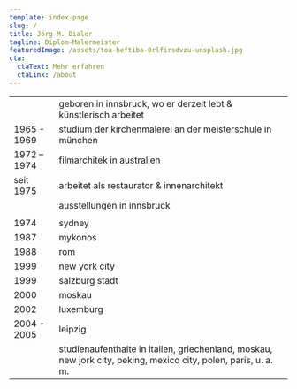```yaml
---
template: index-page
slug: /
title: Jörg M. Dialer
tagline: Diplom-Malermeister
featuredImage: /assets/toa-heftiba-0rlfirsdvzu-unsplash.jpg
cta:
  ctaText: Mehr erfahren
  ctaLink: /about
---
```



|             |                                                                                                                 |
| ----------- | --------------------------------------------------------------------------------------------------------------- |
|             | geboren in innsbruck, wo er derzeit lebt & künstlerisch arbeitet                                                |
| 1965 - 1969 | studium der kirchenmalerei an der meisterschule in münchen                                                      |
| 1972 – 1974 | filmarchitek in australien                                                                                      |
| seit 1975   | arbeitet als restaurator & innenarchitekt                                                                       |
|             | ausstellungen in innsbruck                                                                                      |
|             |                                                                                                                 |
| 1974        | sydney                                                                                                          |
| 1987        | mykonos                                                                                                         |
| 1988        | rom                                                                                                             |
| 1999        | new york city                                                                                                   |
| 1999        | salzburg stadt                                                                                                  |
| 2000        | moskau                                                                                                          |
| 2002        | luxemburg                                                                                                       |
| 2004 - 2005 | leipzig                                                                                                         |
|             | studienaufenthalte in italien, griechenland, moskau, new jork city, peking, mexico city, polen, paris, u. a. m. |